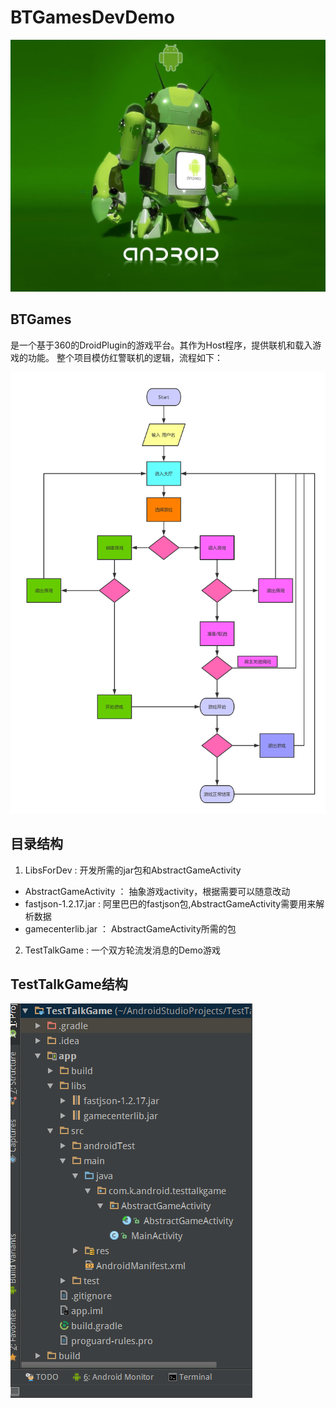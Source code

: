 # BTGamesDevDemo
![main picture](./images/android_power.jpg)


##  BTGames 
  是一个基于360的DroidPlugin的游戏平台。其作为Host程序，提供联机和载入游戏的功能。
  整个项目模仿红警联机的逻辑，流程如下：
  
![project flow](./images/BTGames_Flow.png)

##  目录结构
1.  LibsForDev : 开发所需的jar包和AbstractGameActivity
 * AbstractGameActivity ： 抽象游戏activity，根据需要可以随意改动
 * fastjson-1.2.17.jar : 阿里巴巴的fastjson包,AbstractGameActivity需要用来解析数据
 * gamecenterlib.jar ： AbstractGameActivity所需的包
2.  TestTalkGame : 一个双方轮流发消息的Demo游戏

##  TestTalkGame结构
 ![android project](./images/android_project.png)

